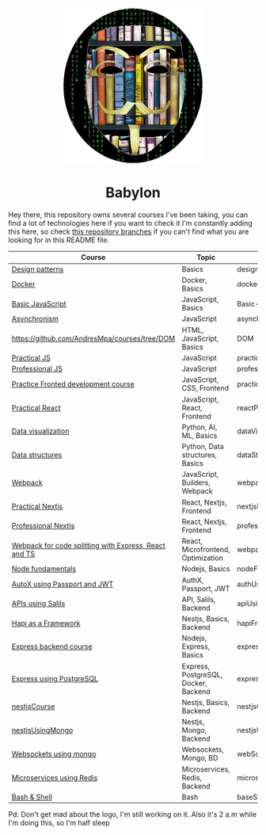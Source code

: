 <p align="center">
  <img
    src="./assets/logo_2.png"
    alt="AndresMpa"
  />
</p>
<h1 align="center">Babylon</h1>

Hey there, this repository owns several courses I've been taking, you can find a lot of technologies here if you want to check it
I'm constantly adding this here, so check [this repository branches](https://github.com/AndresMpa/courses/branches) if you can't
find what you are looking for in this README file.

<div align="center">

| Course                                                                                                                          | Topic                                | Branch                          |
| ------------------------------------------------------------------------------------------------------------------------------- | ------------------------------------ | ------------------------------- |
| [Design patterns](https://github.com/AndresMpa/courses/tree/designPatterns)                                                     | Basics                               | designPatterns                  |
| [Docker](https://github.com/AndresMpa/courses/tree/dockerCourse)                                                                | Docker, Basics                       | dockerCourse                    |
| [Basic JavaScript](https://github.com/AndresMpa/courses/tree/Basic-JavaScript)                                                  | JavaScript, Basics                   | Basic-JavaScript                |
| [Asynchronism](https://github.com/AndresMpa/courses/tree/asynchronism)                                                          | JavaScript                           | asynchronism                    |
| https://github.com/AndresMpa/courses/tree/DOM                                                                                   | HTML, JavaScript, Basics             | DOM                             |
| [Practical JS](https://github.com/AndresMpa/courses/tree/practiceCourserJS)                                                     | JavaScript                           | practiceCourserJS               |
| [Professional JS](https://github.com/AndresMpa/courses/tree/professionalJScourse)                                               | JavaScript                           | professionalJScourse            |
| [Practice Fronted development course](https://github.com/AndresMpa/courses/tree/practiceCourseFrontendDeveloper)                | JavaScript, CSS, Frontend            | practiceCourseFrontendDeveloper |
| [Practical React](https://github.com/AndresMpa/courses/tree/reactPracticeCourse)                                                | JavaScript, React, Frontend          | reactPracticeCourse             |
| [Data visualization](https://github.com/AndresMpa/courses/tree/dataVisualizatione)                                              | Python, AI, ML, Basics               | dataVisualizatione              |
| [Data structures](https://github.com/AndresMpa/courses/tree/dataStructures)                                                     | Python, Data structures, Basics      | dataStructures                  |
| [Webpack](https://github.com/AndresMpa/courses/tree/webpackCourse)                                                              | JavaScript, Builders, Webpack        | webpackCourse                   |
| [Practical Nextjs](https://github.com/AndresMpa/courses/tree/nextjsPracticeCourse)                                              | React, Nextjs, Frontend              | nextjsPracticeCourse            |
| [Professional Nextjs](https://github.com/AndresMpa/courses/tree/professionalNextjsCourse)                                       | React, Nextjs, Frontend              | professionalNextjsCourse        |
| [Webpack for code splitting with Express, React and TS](https://github.com/AndresMpa/courses/tree/webpackWithExpressReactAndTS) | React, Microfrontend, Optimization   | webpackWithExpressReactAndTS    |
| [Node fundamentals](https://github.com/AndresMpa/courses/tree/nodeFundamentals)                                                 | Nodejs, Basics                       | nodeFundamentals                |
| [AutoX using Passport and JWT](https://github.com/AndresMpa/courses/tree/authUsingPasswordjsAndJWT)                             | AuthX, Passport, JWT                 | authUsingPasswordjsAndJWT       |
| [APIs using Salils](https://github.com/AndresMpa/courses/tree/apiUsingSails)                                                    | API, Salils, Backend                 | apiUsingSails                   |
| [Hapi as a Framework](https://github.com/AndresMpa/courses/tree/hapiFramework)                                                  | Nestjs, Basics, Backend              | hapiFramework                   |
| [Express backend course](https://github.com/AndresMpa/courses/tree/expressBackendCourse)                                        | Nodejs, Express, Basics              | expressBackendCourse            |
| [Express using PostgreSQL](https://github.com/AndresMpa/courses/tree/expressBackendWithPostgreSQL)                              | Express, PostgreSQL, Docker, Backend | expressBackendWithPostgreSQL    |
| [nestjsCourse](https://github.com/AndresMpa/courses/tree/nestjsCourse)                                                          | Nestjs, Basics, Backend              | nestjsCourse                    |
| [nestjsUsingMongo](https://github.com/AndresMpa/courses/tree/nestjsUsingMongo)                                                  | Nestjs, Mongo, Backend               | nestjsUsingMongo                |
| [Websockets using mongo](https://github.com/AndresMpa/courses/tree/webSocketsAndMongoDB)                                        | Websockets, Mongo, BD                | webSocketsAndMongoDB            |
| [Microservices using Redis](https://github.com/AndresMpa/courses/tree/microservicesUsingRedis)                                  | Microservices, Redis, Backend        | microservicesUsingRedis         |
| [Bash & Shell](https://github.com/AndresMpa/courses/tree/baseShell)                                                             | Bash                                 | baseShell                       |

</div>

Pd: Don't get mad about the logo, I'm still working on it. Also it's 2 a.m while I'm doing this, so I'm half sleep
